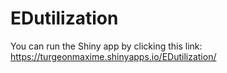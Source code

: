 # EDutilization

You can run the Shiny app by clicking this link:
https://turgeonmaxime.shinyapps.io/EDutilization/
